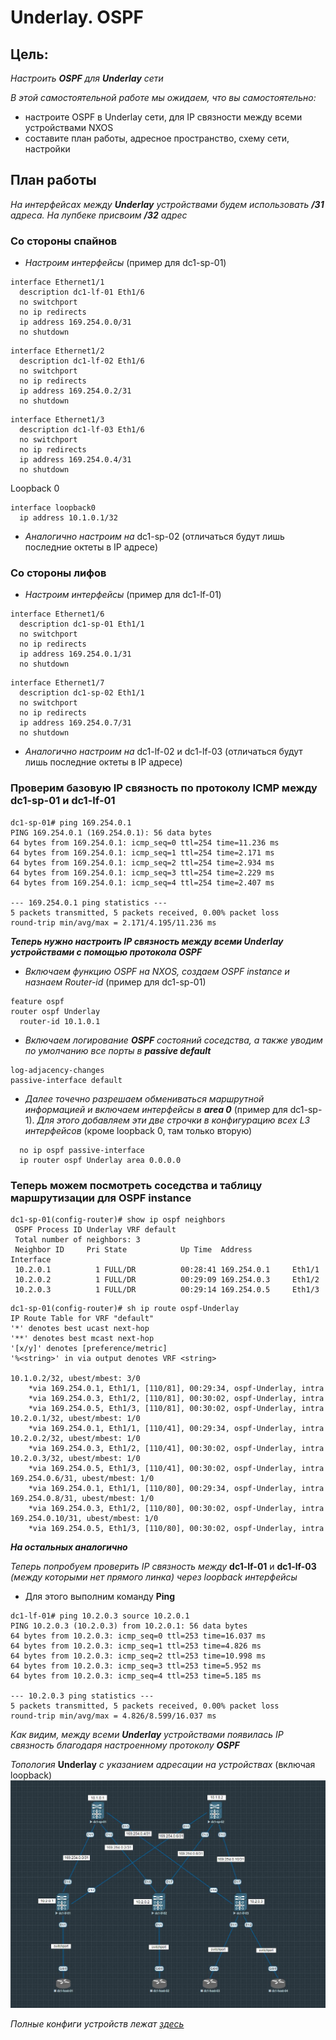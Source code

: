 # Underlay. OSPF
## **Цель:**
_Настроить **OSPF** для **Underlay** сети_

_В этой самостоятельной работе мы ожидаем, что вы самостоятельно:_
- настроите OSPF в Underlay сети, для IP связности между всеми устройствами NXOS
- составите план работы, адресное пространство, схему сети, настройки
  
## **План работы**
_На интерфейсах между __Underlay__ устройствами будем использовать __/31__ адреса. На лупбеке присвоим __/32__ адрес_

### **Со стороны спайнов**

* _Настроим интерфейсы_ (пример для dc1-sp-01)
```
interface Ethernet1/1
  description dc1-lf-01 Eth1/6
  no switchport
  no ip redirects
  ip address 169.254.0.0/31
  no shutdown
```
```
interface Ethernet1/2
  description dc1-lf-02 Eth1/6
  no switchport
  no ip redirects
  ip address 169.254.0.2/31
  no shutdown
```
```
interface Ethernet1/3
  description dc1-lf-03 Eth1/6
  no switchport
  no ip redirects
  ip address 169.254.0.4/31
  no shutdown
```
Loopback 0
```
interface loopback0
  ip address 10.1.0.1/32
```
* _Аналогично настроим на_ dc1-sp-02 (отличаться будут лишь последние октеты в IP адресе)

### **Со стороны лифов**

* _Настроим интерфейсы_ (пример для dc1-lf-01)
```
interface Ethernet1/6
  description dc1-sp-01 Eth1/1
  no switchport
  no ip redirects
  ip address 169.254.0.1/31
  no shutdown
```
```
interface Ethernet1/7
  description dc1-sp-02 Eth1/1
  no switchport
  no ip redirects
  ip address 169.254.0.7/31
  no shutdown
```
* _Аналогично настроим на_ dc1-lf-02 и dc1-lf-03 (отличаться будут лишь последние октеты в IP адресе)

### **Проверим базовую IP связность по протоколу ICMP между dc1-sp-01 и dc1-lf-01**

```
dc1-sp-01# ping 169.254.0.1
PING 169.254.0.1 (169.254.0.1): 56 data bytes
64 bytes from 169.254.0.1: icmp_seq=0 ttl=254 time=11.236 ms
64 bytes from 169.254.0.1: icmp_seq=1 ttl=254 time=2.171 ms
64 bytes from 169.254.0.1: icmp_seq=2 ttl=254 time=2.934 ms
64 bytes from 169.254.0.1: icmp_seq=3 ttl=254 time=2.229 ms
64 bytes from 169.254.0.1: icmp_seq=4 ttl=254 time=2.407 ms

--- 169.254.0.1 ping statistics ---
5 packets transmitted, 5 packets received, 0.00% packet loss
round-trip min/avg/max = 2.171/4.195/11.236 ms
```

___Теперь нужно настроить IP связность между всеми Underlay устройствами с помощью протокола OSPF___
* _Включаем функцию OSPF на NXOS, создаем OSPF instance и назнаем Router-id_ (пример для dc1-sp-01)
```
feature ospf
router ospf Underlay
  router-id 10.1.0.1
```
* _Включаем логирование **OSPF** состояний соседства, а также уводим по умолчанию все порты в **passive default**_
```
log-adjacency-changes
passive-interface default
```
* _Далее точечно разрешаем обмениваться маршрутной информацией и включаем интерфейсы в **area 0**_ (пример для dc1-sp-1). _Для этого добавляем эти две строчки в конфигурацию всех L3 интерфейсов_ (кроме loopback 0, там только вторую)
```
  no ip ospf passive-interface
  ip router ospf Underlay area 0.0.0.0
```

### **Теперь можем посмотреть соседства и таблицу маршрутизации для OSPF instance**

```
dc1-sp-01(config-router)# show ip ospf neighbors
 OSPF Process ID Underlay VRF default
 Total number of neighbors: 3
 Neighbor ID     Pri State            Up Time  Address         Interface
 10.2.0.1          1 FULL/DR          00:28:41 169.254.0.1     Eth1/1
 10.2.0.2          1 FULL/DR          00:29:09 169.254.0.3     Eth1/2
 10.2.0.3          1 FULL/DR          00:29:14 169.254.0.5     Eth1/3
```
```
dc1-sp-01(config-router)# sh ip route ospf-Underlay
IP Route Table for VRF "default"
'*' denotes best ucast next-hop
'**' denotes best mcast next-hop
'[x/y]' denotes [preference/metric]
'%<string>' in via output denotes VRF <string>

10.1.0.2/32, ubest/mbest: 3/0
    *via 169.254.0.1, Eth1/1, [110/81], 00:29:34, ospf-Underlay, intra
    *via 169.254.0.3, Eth1/2, [110/81], 00:30:02, ospf-Underlay, intra
    *via 169.254.0.5, Eth1/3, [110/81], 00:30:02, ospf-Underlay, intra
10.2.0.1/32, ubest/mbest: 1/0
    *via 169.254.0.1, Eth1/1, [110/41], 00:29:34, ospf-Underlay, intra
10.2.0.2/32, ubest/mbest: 1/0
    *via 169.254.0.3, Eth1/2, [110/41], 00:30:02, ospf-Underlay, intra
10.2.0.3/32, ubest/mbest: 1/0
    *via 169.254.0.5, Eth1/3, [110/41], 00:30:02, ospf-Underlay, intra
169.254.0.6/31, ubest/mbest: 1/0
    *via 169.254.0.1, Eth1/1, [110/80], 00:29:34, ospf-Underlay, intra
169.254.0.8/31, ubest/mbest: 1/0
    *via 169.254.0.3, Eth1/2, [110/80], 00:30:02, ospf-Underlay, intra
169.254.0.10/31, ubest/mbest: 1/0
    *via 169.254.0.5, Eth1/3, [110/80], 00:30:02, ospf-Underlay, intra
```
___На остальных аналогично___

_Теперь попробуем проверить IP связность между_ **dc1-lf-01** и **dc1-lf-03** _(между которыми нет прямого линка) через loopback интерфейсы_
* Для этого выполним команду **Ping**
```
dc1-lf-01# ping 10.2.0.3 source 10.2.0.1
PING 10.2.0.3 (10.2.0.3) from 10.2.0.1: 56 data bytes
64 bytes from 10.2.0.3: icmp_seq=0 ttl=253 time=16.037 ms
64 bytes from 10.2.0.3: icmp_seq=1 ttl=253 time=4.826 ms
64 bytes from 10.2.0.3: icmp_seq=2 ttl=253 time=10.998 ms
64 bytes from 10.2.0.3: icmp_seq=3 ttl=253 time=5.952 ms
64 bytes from 10.2.0.3: icmp_seq=4 ttl=253 time=5.185 ms

--- 10.2.0.3 ping statistics ---
5 packets transmitted, 5 packets received, 0.00% packet loss
round-trip min/avg/max = 4.826/8.599/16.037 ms
```
_Как видим, между всеми **Underlay** устройствами появилась IP связность благодаря настроенному протоколу **OSPF**_

_Топология_ **Underlay** _с указанием адресации на устройствах_ (включая loopback) ![image](topology.JPG)

_Полные конфиги устройств лежат [здесь](https://github.com/dontmesswithnets/study_otus/tree/main/First_month/lab_2/configs)_
